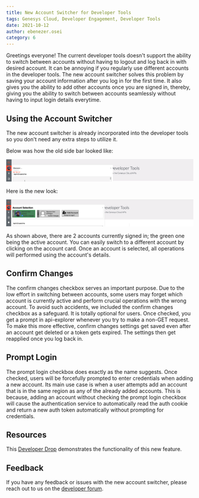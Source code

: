 ```yaml
---
title: New Account Switcher for Developer Tools
tags: Genesys Cloud, Developer Engagement, Developer Tools
date: 2021-10-12
author: ebenezer.osei
category: 6
---
```


Greetings everyone! The current developer tools doesn't support the ability to switch between accounts without having to logout and log back in with desired account. It can be annoying if you regularly use different accounts in the developer tools. The new account switcher solves this problem by saving your account information after you log in for the first time. It also gives you the ability to add other accounts once you are signed in, thereby, giving you the ability to switch between accounts seamlessly without having to input login details everytime.

## Using the Account Switcher

The new account switcher is already incorporated into the developer tools so you don't need any extra steps to utilize it.

Below was how the old side bar looked like:

![Old Account Switcher](old_account_switcher.png)

Here is the new look:

![New Account Switcher](new_account_switcher.png)

As shown above, there are 2 accounts currently signed in; the green one being the active account. You can easily switch to a different account by clicking on the account card. Once an account is selected, all operations will performed using the account's details.

## Confirm Changes

The confirm changes checkbox serves an important purpose. Due to the low effort in switching between accounts, some users may forget which account is currently active and perform crucial operations with the wrong account. To avoid such accidents, we included the confirm changes checkbox as a safeguard. It is totally optional for users. Once checked, you get a prompt in api-explorer whenever you try to make a non-GET request. To make this more effective, confirm changes settings get saved even after an account get deleted or a token gets expired. The settings then get reapplied once you log back in.

## Prompt Login

The prompt login checkbox does exactly as the name suggests. Once checked, users will be forcefully prompted to enter credentials when adding a new account. Its main use case is when a user attempts add an account that is in the same region as any of the already added accounts. This is because, adding an account without checking the prompt login checkbox will cause the authentication service to automatically read the auth cookie and return a new auth token automatically without prompting for credentials.

## Resources

This [Developer Drop](https://www.youtube.com/watch?v=F0sIpIfoa0k) demonstrates the functionality of this new feature.

## Feedback

If you have any feedback or issues with the new account switcher, please reach out to us on the [developer forum](/forum/).
